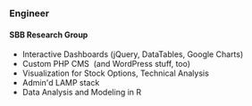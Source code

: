 <h3>Engineer</h3>
<h4 class="accent-primary">SBB Research Group</h4>

 - Interactive Dashboards (<span class="accent-secondary">jQuery</span>, DataTables, Google Charts)
 - Custom <span class="accent-secondary">PHP</span> CMS &nbsp;<span class="muted">(and WordPress stuff, too)</span>
 - Visualization for Stock Options, Technical Analysis
 - Admin'd <span class="accent-secondary">LAMP</span> stack
 - Data Analysis and Modeling in <span class="accent-secondary">R</span>
